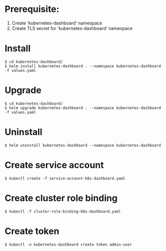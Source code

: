 # Prerequisite:
1. Create 'kubernetes-dashboard' namespace
2. Create TLS secret for 'kubernetes-dashboard' namespace

# Install
```
$ cd kubernetes-dashboard/
$ helm install kubernetes-dashboard . --namespace kubernetes-dashboard -f values.yaml
```

# Upgrade
```
$ cd kubernetes-dashboard/
$ helm upgrade kubernetes-dashboard . --namespace kubernetes-dashboard -f values.yaml
```

# Uninstall
```
$ helm uninstall kubernetes-dashboard --namespace kubernetes-dashboard
```

# Create service account
```
$ kubectl create -f service-account-k8s-dashboard.yaml
```

# Create cluster role binding
```
$ kubectl -f cluster-role-binding-k8s-dashboard.yaml
```

# Create token
```
$ kubectl -n kubernetes-dashboard create token admin-user
```

